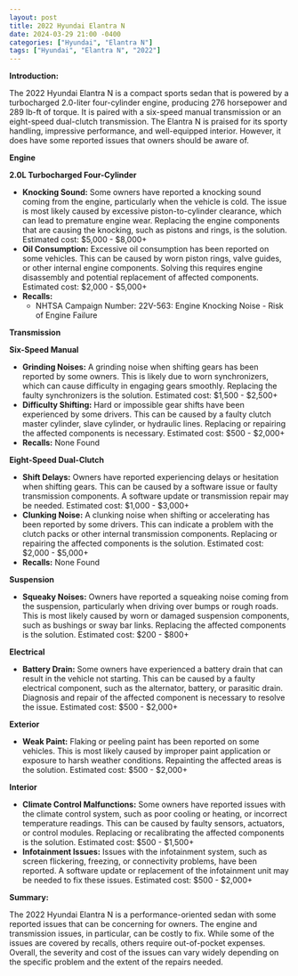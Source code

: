 ```yaml
---
layout: post
title: 2022 Hyundai Elantra N
date: 2024-03-29 21:00 -0400
categories: ["Hyundai", "Elantra N"]
tags: ["Hyundai", "Elantra N", "2022"]
---
```

**Introduction:**

The 2022 Hyundai Elantra N is a compact sports sedan that is powered by a turbocharged 2.0-liter four-cylinder engine, producing 276 horsepower and 289 lb-ft of torque. It is paired with a six-speed manual transmission or an eight-speed dual-clutch transmission. The Elantra N is praised for its sporty handling, impressive performance, and well-equipped interior. However, it does have some reported issues that owners should be aware of.

**Engine**

**2.0L Turbocharged Four-Cylinder**

* **Knocking Sound:** Some owners have reported a knocking sound coming from the engine, particularly when the vehicle is cold. The issue is most likely caused by excessive piston-to-cylinder clearance, which can lead to premature engine wear. Replacing the engine components that are causing the knocking, such as pistons and rings, is the solution. Estimated cost: $5,000 - $8,000+
* **Oil Consumption:** Excessive oil consumption has been reported on some vehicles. This can be caused by worn piston rings, valve guides, or other internal engine components. Solving this requires engine disassembly and potential replacement of affected components. Estimated cost: $2,000 - $5,000+
* **Recalls:**
    * NHTSA Campaign Number: 22V-563: Engine Knocking Noise - Risk of Engine Failure

**Transmission**

**Six-Speed Manual**

* **Grinding Noises:** A grinding noise when shifting gears has been reported by some owners. This is likely due to worn synchronizers, which can cause difficulty in engaging gears smoothly. Replacing the faulty synchronizers is the solution. Estimated cost: $1,500 - $2,500+
* **Difficulty Shifting:** Hard or impossible gear shifts have been experienced by some drivers. This can be caused by a faulty clutch master cylinder, slave cylinder, or hydraulic lines. Replacing or repairing the affected components is necessary. Estimated cost: $500 - $2,000+
* **Recalls:** None Found

**Eight-Speed Dual-Clutch**

* **Shift Delays:** Owners have reported experiencing delays or hesitation when shifting gears. This can be caused by a software issue or faulty transmission components. A software update or transmission repair may be needed. Estimated cost: $1,000 - $3,000+
* **Clunking Noise:** A clunking noise when shifting or accelerating has been reported by some drivers. This can indicate a problem with the clutch packs or other internal transmission components. Replacing or repairing the affected components is the solution. Estimated cost: $2,000 - $5,000+
* **Recalls:** None Found

**Suspension**

* **Squeaky Noises:** Owners have reported a squeaking noise coming from the suspension, particularly when driving over bumps or rough roads. This is most likely caused by worn or damaged suspension components, such as bushings or sway bar links. Replacing the affected components is the solution. Estimated cost: $200 - $800+

**Electrical**

* **Battery Drain:** Some owners have experienced a battery drain that can result in the vehicle not starting. This can be caused by a faulty electrical component, such as the alternator, battery, or parasitic drain. Diagnosis and repair of the affected component is necessary to resolve the issue. Estimated cost: $500 - $2,000+

**Exterior**

* **Weak Paint:** Flaking or peeling paint has been reported on some vehicles. This is most likely caused by improper paint application or exposure to harsh weather conditions. Repainting the affected areas is the solution. Estimated cost: $500 - $2,000+

**Interior**

* **Climate Control Malfunctions:** Some owners have reported issues with the climate control system, such as poor cooling or heating, or incorrect temperature readings. This can be caused by faulty sensors, actuators, or control modules. Replacing or recalibrating the affected components is the solution. Estimated cost: $500 - $1,500+
* **Infotainment Issues:** Issues with the infotainment system, such as screen flickering, freezing, or connectivity problems, have been reported. A software update or replacement of the infotainment unit may be needed to fix these issues. Estimated cost: $500 - $2,000+

**Summary:**

The 2022 Hyundai Elantra N is a performance-oriented sedan with some reported issues that can be concerning for owners. The engine and transmission issues, in particular, can be costly to fix. While some of the issues are covered by recalls, others require out-of-pocket expenses. Overall, the severity and cost of the issues can vary widely depending on the specific problem and the extent of the repairs needed.
